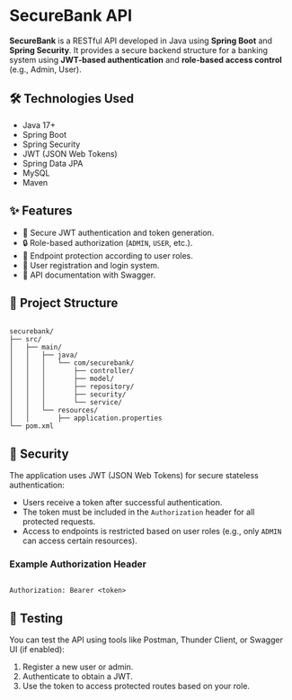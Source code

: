 # SecureBank API

**SecureBank** is a RESTful API developed in Java using **Spring Boot** and **Spring Security**. It provides a secure backend structure for a banking system using **JWT-based authentication** and **role-based access control** (e.g., Admin, User).

## 🛠️ Technologies Used

- Java 17+
- Spring Boot
- Spring Security
- JWT (JSON Web Tokens)
- Spring Data JPA
- MySQL
- Maven

## ✨ Features

- 🔐 Secure JWT authentication and token generation.
- 🔒 Role-based authorization (`ADMIN`, `USER`, etc.).
- 🧾 Endpoint protection according to user roles.
- 🔄 User registration and login system.
- 📃 API documentation with Swagger.

## 📁 Project Structure

```

securebank/
├── src/
│   ├── main/
│   │   ├── java/
│   │   │   └── com/securebank/
│   │   │       ├── controller/
│   │   │       ├── model/
│   │   │       ├── repository/
│   │   │       ├── security/
│   │   │       └── service/
│   │   └── resources/
│   │       ├── application.properties
└── pom.xml

```

## 🔑 Security

The application uses JWT (JSON Web Tokens) for secure stateless authentication:

- Users receive a token after successful authentication.
- The token must be included in the `Authorization` header for all protected requests.
- Access to endpoints is restricted based on user roles (e.g., only `ADMIN` can access certain resources).

### Example Authorization Header

```

Authorization: Bearer <token>

````

## 🧪 Testing

You can test the API using tools like Postman, Thunder Client, or Swagger UI (if enabled):

1. Register a new user or admin.
2. Authenticate to obtain a JWT.
3. Use the token to access protected routes based on your role.
